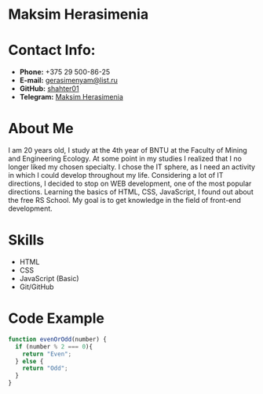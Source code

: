 # Maksim Herasimenia

# Contact Info:
* __Phone:__ +375 29 500-86-25
* __E-mail:__ gerasimenyam@list.ru
* __GitHub:__ [shahter01](https://github.com/shahter01)
* __Telegram:__ [Maksim Herasimenia](https://t.me/prdaun)

# About Me

I am 20 years old, I study at the 4th year of BNTU at the Faculty of Mining and Engineering Ecology. At some point in my studies I realized that I no longer liked my chosen specialty. I chose the IT sphere, as I need an activity in which I could develop throughout my life. Considering a lot of IT directions, I decided to stop on WEB development, one of the most popular directions. Learning the basics of HTML, CSS, JavaScript, I found out about the free RS School. My goal is to get knowledge in the field of front-end development.

# Skills

* HTML
* CSS
* JavaScript (Basic)
* Git/GitHub

# Code Example

```JavaScript
function evenOrOdd(number) {
  if (number % 2 === 0){
    return "Even";
  } else {
    return "Odd";
  }
} 
```